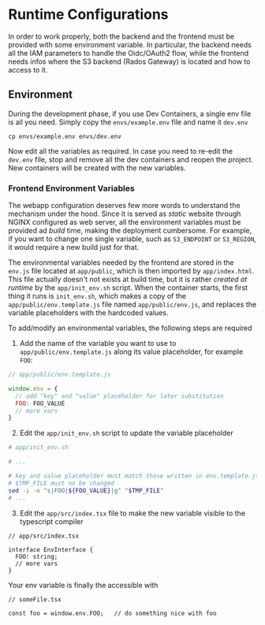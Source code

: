 # Runtime Configurations

In order to work properly, both the backend and the frontend must be provided
with some environment variable. In particular, the backend needs all the IAM
parameters to handle the Oidc/OAuth2 flow, while the frontend needs infos where
the S3 backend (Rados Gateway) is located and how to access to it.

## Environment

During the development phase, if you use Dev Containers, a single env file is
all you need. Simply copy the `envs/example.env` file and name it `dev.env`

```shell
cp envs/example.env envs/dev.env
```

Now edit all the variables as required. In case you need to re-edit the `dev.env`
file, stop and remove all the dev containers and reopen the project.
New containers will be created with the new variables.

### Frontend Environment Variables

The webapp configuration deserves few more words to understand the mechanism
under the hood. Since it is served as *static* website through NGINX configured
as web server, all the environment variables must be provided ad *build* time,
making the deployment cumbersome. For example, if you want to change one single
variable, such as `S3_ENDPOINT` or `S3_REGION`, it would require a new
build just for that.

The environmental variables needed by the frontend are stored in the `env.js`
file located at `app/public`, which is then imported by `app/index.html`.
This file actually doesn't not exists at build time, but it is rather *created
at runtime* by the `app/init_env.sh` script.
When the container starts, the first thing it runs is `init_env.sh`,
which makes a copy of the `app/public/env.template.js` file named
`app/public/env.js`, and replaces the variable placeholders with the hardcoded
values.

To add/modify an environmental variables, the following steps are required

1. Add the name of the variable you want to use to `app/public/env.template.js`
along its value placeholder, for example `FOO`:

```js
// app/public/env.template.js

window.env = {
  // add "key" and "value" placeholder for later substitution
  FOO: FOO_VALUE
  // more vars
}
```

2. Edit the `app/init_env.sh` script to update the variable placeholder

```sh
# app/init_env.sh

# ...

# key and value placeholder must match those written in env.template.js, 
# $TMP_FILE must no be changed
sed -i -e "s|FOO|${FOO_VALUE}|g" "$TMP_FILE"
# ...
```

3. Edit the `app/src/index.tsx` file to make the new variable visible to the
typescript compiler

```tsx
// app/src/index.tsx

interface EnvInterface {
  FOO: string;
  // more vars
}
```

Your env variable is finally the accessible with

```tsx
// someFile.tsx

const foo = window.env.FOO;   // do something nice with foo
```

